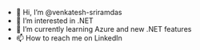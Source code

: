 - 👋 Hi, I’m @venkatesh-sriramdas
- 👀 I’m interested in .NET
- 🌱 I’m currently learning Azure and new .NET features
- 📫 How to reach me on LinkedIn

<!---
venkatesh-sriramdas/venkatesh-sriramdas is a ✨ special ✨ repository because its `README.md` (this file) appears on your GitHub profile.
You can click the Preview link to take a look at your changes.
--->
